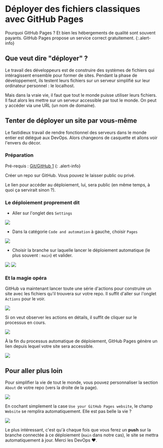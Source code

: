 # Déployer des fichiers classiques avec GitHub Pages

Pourquoi GitHub Pages ? Et bien les hébergements de qualité sont souvent payants. GitHub Pages propose un service correct gratuitement.
{:.alert-info}

## Que veut dire "déployer" ?

Le travail des développeurs est de construire des systèmes de fichiers qui intéragissent ensemble pour former de sites.
Pendant la phase de développement, ils testent leurs fichiers sur un serveur simplifié sur leur ordinateur personnel : le localhost.

Mais dans la vraie vie, il faut que tout le monde puisse utiliser leurs fichiers. Il faut alors les mettre sur un serveur accessible par tout le monde. On peut y accéder via une URL (un nom de domaine).

## Tenter de déployer un site par vous-même

Le fastidieux travail de rendre fonctionnel des serveurs dans le monde entier est délégué aux DevOps. Alors changeons de casquette et allons voir l'envers du décor.

### Préparation

Pré-requis : [Git/GitHub 1](https://odyssey.wildcodeschool.com/quests/2133)
{: .alert-info}

Créer un repo sur GitHub. Vous pouvez le laisser public ou privé.

Le lien pour accéder au déploiement, lui, sera public (en même temps, à quoi ça servirait sinon ?).

### Le déploiement proprement dit

- Aller sur l'onglet des `Settings`

![](./images/gh_settings.png)

- Dans la catégorie `Code and automation` à gauche, choisir `Pages`

![](./images/gh_pages_01.png)

- Choisir la branche sur laquelle lancer le déploiement automatique (le plus souvent : `main`) et valider.

![](./images/gh_pages_02.png)
![](./images/gh_pages_03.png)

### Et la magie opéra

GitHub va maintenant lancer toute une série d'actions pour construire un site avec les fichiers qu'il trouvera sur votre repo. Il suffit d'aller sur l'onglet `Actions` pour le voir.

![](./images/gh_actions_01.png)

Si on veut observer les actions en détails, il suffit de cliquer sur le processus en cours.

![](./images/gh_actions_02.png)

À la fin du processus automatique de déploiement, GitHub Pages génère un lien depuis lequel votre site sera accessible.

![](./images/gh_actions_03.png)

## Pour aller plus loin

Pour simplifier la vie de tout le monde, vous pouvez personnaliser la section `About` de votre repo (vers la droite de la page).

![](./images/gh_code_01.png)

En cochant simplement la case `Use your GitHub Pages website`, le champ `Website` se remplira automatiquement. Elle est pas belle la vie ?

![](./images/gh_code_02.png)

Le plus intéressant, c'est qu'à chaque fois que vous ferez un **push** sur la branche connectée à ce déploiement (`main` dans notre cas), le site se mettra automatiquement à jour. Merci les DevOps ❤️.
